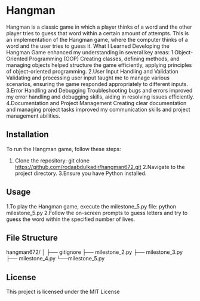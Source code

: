 # Hangman
Hangman is a classic game in which a player thinks of a word and the other player tries to guess that word within a certain amount of attempts.
This is an implementation of the Hangman game, where the computer thinks of a word and the user tries to guess it.
 What I Learned
Developing the Hangman Game enhanced my understanding in several key areas:
1.Object-Oriented Programming (OOP)
   Creating classes, defining methods, and managing objects helped structure the game efficiently, applying principles of object-oriented programming.
2.User Input Handling and Validation
  Validating and processing user input taught me to manage various scenarios, ensuring the game responded appropriately to different inputs.
3.Error Handling and Debugging
  Troubleshooting bugs and errors improved my error handling and debugging skills, aiding in resolving issues efficiently.
4.Documentation and Project Management
Creating clear documentation and managing project tasks improved my communication skills and project management abilities.


## Installation
To run the Hangman game, follow these steps:
1. Clone the repository:
   git clone https://github.com/rodaabdulkadir/hangman672.git
2.Navigate to the project directory.
3.Ensure you have Python installed.

## Usage
1.To play the Hangman game, execute the milestone_5.py file:
   python milestone_5.py
2.Follow the on-screen prompts to guess letters and try to guess the word within the specified number of lives.

## File Structure
hangman672/
│
├── gitignore
├── milestone_2.py
├── milestone_3.py
├── milestone_4.py
└──milestone_5.py

## License
This project is licensed under the MIT License
